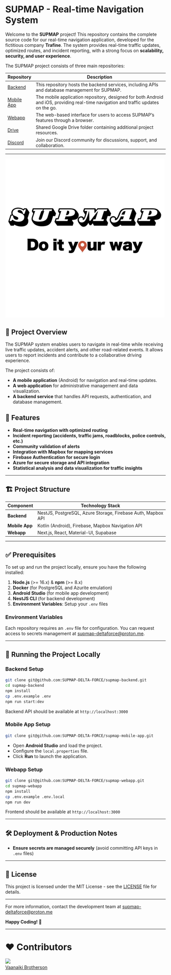 
# SUPMAP - Real-time Navigation System

Welcome to the **SUPMAP** project! This repository contains the complete source code for our real-time navigation application, developed for the fictitious company **Trafine**. The system provides real-time traffic updates, optimized routes, and incident reporting, with a strong focus on **scalability, security, and user experience**.

The SUPMAP project consists of three main repositories:

<div align="center">

| Repository                                                                | Description                                                                                                                         |
| ------------------------------------------------------------------------- | ----------------------------------------------------------------------------------------------------------------------------------- |
| [Backend](https://github.com/SUPMAP-DELTA-FORCE/supmap-backend.git)       | This repository hosts the backend services, including APIs and database management for SUPMAP.                                      |
| [Mobile App](https://github.com/SUPMAP-DELTA-FORCE/supmap-mobile-app.git) | The mobile application repository, designed for both Android and iOS, providing real-time navigation and traffic updates on the go. |
| [Webapp](https://github.com/SUPMAP-DELTA-FORCE/supmap-webapp.git)         | The web-based interface for users to access SUPMAP’s features through a browser.                                                    |
| [Drive](https://drive.google.com/drive/folders/1wV4abY4VBuYeIPjC09pJ3VxxDqqWqTtb?usp=sharing) | Shared Google Drive folder containing additional project resources. |
| [Discord](https://discord.gg/8jjrztYUTZ)                                  | Join our Discord community for discussions, support, and collaboration.                                                            |

</div>

---
![logo supmap](../docs/logo-full-white.png)

## 📖 Project Overview

The SUPMAP system enables users to navigate in real-time while receiving live traffic updates, accident alerts, and other road-related events. It allows users to report incidents and contribute to a collaborative driving experience.

The project consists of:

- **A mobile application** (Android) for navigation and real-time updates.
- **A web application** for administrative management and data visualization.
- **A backend service** that handles API requests, authentication, and database management.

## 🚀 Features

- **Real-time navigation with optimized routing**
- **Incident reporting (accidents, traffic jams, roadblocks, police controls, etc.)**
- **Community validation of alerts**
- **Integration with Mapbox for mapping services**
- **Firebase Authentication for secure login**
- **Azure for secure storage and API integration**
- **Statistical analysis and data visualization for traffic insights**

---

## 🏗️ Project Structure

| Component      | Technology Stack                                             |
| -------------- | ------------------------------------------------------------ |
| **Backend**    | NestJS, PostgreSQL, Azure Storage, Firebase Auth, Mapbox API |
| **Mobile App** | Kotlin (Android), Firebase, Mapbox Navigation API            |
| **Webapp**     | Next.js, React, Material-UI, Supabase                        |

---

## ✅ Prerequisites

To set up and run the project locally, ensure you have the following installed:

1. **Node.js** (>= 16.x) & **npm** (>= 8.x)
2. **Docker** (for PostgreSQL and Azurite emulation)
3. **Android Studio** (for mobile app development)
4. **NestJS CLI** (for backend development)
5. **Environment Variables**: Setup your `.env` files

### Environment Variables

Each repository requires an `.env` file for configuration. You can request access to secrets management at [supmap-deltaforce@proton.me](mailto:supmap-deltaforce@proton.me).

---

## 🏃 Running the Project Locally

### Backend Setup

```sh
git clone git@github.com:SUPMAP-DELTA-FORCE/supmap-backend.git
cd supmap-backend
npm install
cp .env.example .env
npm run start:dev
```

Backend API should be available at `http://localhost:3000`

### Mobile App Setup

```sh
git clone git@github.com:SUPMAP-DELTA-FORCE/supmap-mobile-app.git
```

- Open **Android Studio** and load the project.
- Configure the `local.properties` file.
- Click **Run** to launch the application.

### Webapp Setup

```sh
git clone git@github.com:SUPMAP-DELTA-FORCE/supmap-webapp.git
cd supmap-webapp
npm install
cp .env.example .env.local
npm run dev
```

Frontend should be available at `http://localhost:3000`

---

## 🛠️ Deployment & Production Notes

- **Ensure secrets are managed securely** (avoid committing API keys in `.env` files)

---

## 📜 License

This project is licensed under the MIT License - see the [LICENSE](./LICENSE) file for details.

---

For more information, contact the development team at [supmap-deltaforce@proton.me](mailto:supmap-deltaforce@proton.me)

**Happy Coding! 🚀**

---

# ❤️ Contributors

[<img src="https://github.com/naikibro.png" width="250px;"/><br /><sub><a href="https://github.com/naikibro">Vaanaiki Brotherson</a></sub>](https://github.com/naikibro)
